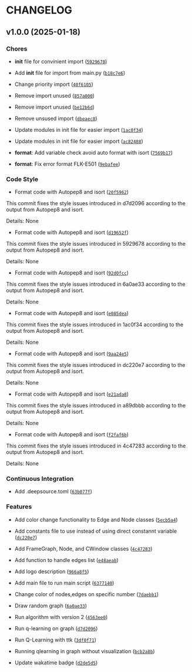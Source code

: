 # CHANGELOG


## v1.0.0 (2025-01-18)

### Chores

- __init__ file for convinient import
  ([`5929678`](https://github.com/NTGNguyen/Q-Learning_Graph-Visualization/commit/59296781f723f25e1a78d6e375877cc2370c857c))

- Add __init__ file for import from main.py
  ([`b18c7e6`](https://github.com/NTGNguyen/Q-Learning_Graph-Visualization/commit/b18c7e6644718e6e08cf5fed972f27219ca76058))

- Change priority import
  ([`40f6105`](https://github.com/NTGNguyen/Q-Learning_Graph-Visualization/commit/40f6105ddd0b4b6eade25771846d8be8d5f86b94))

- Remove import unused
  ([`857a000`](https://github.com/NTGNguyen/Q-Learning_Graph-Visualization/commit/857a00011974af424c920f675b5a4f643793c6f3))

- Remove import unused
  ([`be12b6d`](https://github.com/NTGNguyen/Q-Learning_Graph-Visualization/commit/be12b6d757befbe32689de203dcf04f5b0c05b35))

- Remove unsused import
  ([`dbeaec8`](https://github.com/NTGNguyen/Q-Learning_Graph-Visualization/commit/dbeaec8db15baa30e78644378e1eb0b25dda88bd))

- Update modules in init file for easier import
  ([`1ac0f34`](https://github.com/NTGNguyen/Q-Learning_Graph-Visualization/commit/1ac0f34cf6ad4a822663da3599150c50ddd7f3a3))

- Update modules in init file for easier import
  ([`ac82488`](https://github.com/NTGNguyen/Q-Learning_Graph-Visualization/commit/ac82488c40e728572985076befba6bdb821ac525))

- **format**: Add variable check avoid auto format with isort
  ([`7569b17`](https://github.com/NTGNguyen/Q-Learning_Graph-Visualization/commit/7569b1770844aa44422b968664ab0608fa14e55a))

- **format**: Fix error format FLK-E501
  ([`9ebafee`](https://github.com/NTGNguyen/Q-Learning_Graph-Visualization/commit/9ebafeecdf6a6f674b2e813a54d3bfe0a4bfcb88))

### Code Style

- Format code with Autopep8 and isort
  ([`20f5962`](https://github.com/NTGNguyen/Q-Learning_Graph-Visualization/commit/20f59622d46762ef99f062111d1c23df23285542))

This commit fixes the style issues introduced in d7d2096 according to the output from Autopep8 and
  isort.

Details: None

- Format code with Autopep8 and isort
  ([`d19652f`](https://github.com/NTGNguyen/Q-Learning_Graph-Visualization/commit/d19652f3e890bf3fbd77dc6e828c671c17d32804))

This commit fixes the style issues introduced in 5929678 according to the output from Autopep8 and
  isort.

Details: None

- Format code with Autopep8 and isort
  ([`92d0fcc`](https://github.com/NTGNguyen/Q-Learning_Graph-Visualization/commit/92d0fcc7bf70e6f8791d6b75bcb6980d4f257bfa))

This commit fixes the style issues introduced in 6a0ae33 according to the output from Autopep8 and
  isort.

Details: None

- Format code with Autopep8 and isort
  ([`e085dea`](https://github.com/NTGNguyen/Q-Learning_Graph-Visualization/commit/e085dea2dc730f2df321c28f602cdc6a78c51913))

This commit fixes the style issues introduced in 1ac0f34 according to the output from Autopep8 and
  isort.

Details: None

- Format code with Autopep8 and isort
  ([`9aa24e5`](https://github.com/NTGNguyen/Q-Learning_Graph-Visualization/commit/9aa24e5abbc9421039ee908d236d9cad74a5a0f0))

This commit fixes the style issues introduced in dc220e7 according to the output from Autopep8 and
  isort.

Details: None

- Format code with Autopep8 and isort
  ([`e21ada8`](https://github.com/NTGNguyen/Q-Learning_Graph-Visualization/commit/e21ada80a8922a56b5e6f78e401bf868fe7bfe8c))

This commit fixes the style issues introduced in a89dbbb according to the output from Autopep8 and
  isort.

Details: None

- Format code with Autopep8 and isort
  ([`f2faf6b`](https://github.com/NTGNguyen/Q-Learning_Graph-Visualization/commit/f2faf6b874ba245bbe7600cdd526929e94fcc4cc))

This commit fixes the style issues introduced in 4c47283 according to the output from Autopep8 and
  isort.

Details: None

### Continuous Integration

- Add .deepsource.toml
  ([`63b077f`](https://github.com/NTGNguyen/Q-Learning_Graph-Visualization/commit/63b077fd920b2e5ef5f8aab75e5302d6aa2c72c7))

### Features

- Add color change functionality to Edge and Node classes
  ([`5ecb5a4`](https://github.com/NTGNguyen/Q-Learning_Graph-Visualization/commit/5ecb5a40e73c65d1a3c86da305aec944a9806006))

- Add constants file to use instead of using direct constannt variable
  ([`dc220e7`](https://github.com/NTGNguyen/Q-Learning_Graph-Visualization/commit/dc220e76949d251ce33740f356542228b72471fb))

- Add FrameGraph, Node, and CWindow classes
  ([`4c47283`](https://github.com/NTGNguyen/Q-Learning_Graph-Visualization/commit/4c47283abcc1e6c0718a93312da070d69ffbe860))

- Add function to handle edges list
  ([`e48aeab`](https://github.com/NTGNguyen/Q-Learning_Graph-Visualization/commit/e48aeab88a29c32cbb2baf7d501c1bc4088764bd))

- Add logo description
  ([`966a8f5`](https://github.com/NTGNguyen/Q-Learning_Graph-Visualization/commit/966a8f5f14c1f8d4dc1ae30b26922278e85dcda1))

- Add main file to run main script
  ([`6377140`](https://github.com/NTGNguyen/Q-Learning_Graph-Visualization/commit/6377140516b02fb42644217c1ce09fca436cc902))

- Change color of nodes,edges on specific number
  ([`7daebb1`](https://github.com/NTGNguyen/Q-Learning_Graph-Visualization/commit/7daebb157fbe09c500b73324da3a250ba14b7b08))

- Draw random graph
  ([`6a0ae33`](https://github.com/NTGNguyen/Q-Learning_Graph-Visualization/commit/6a0ae33a8bf89b80ca20979b98097ad28f113f72))

- Run algorithm with version 2
  ([`4563ee0`](https://github.com/NTGNguyen/Q-Learning_Graph-Visualization/commit/4563ee02be49b9ae48d184b405e82eb05ff27892))

- Run q-learning on graph
  ([`d7d2096`](https://github.com/NTGNguyen/Q-Learning_Graph-Visualization/commit/d7d2096e13b41442f822f33c8a735b63e6bbbe18))

- Run Q-Learning with ttk
  ([`3df0f71`](https://github.com/NTGNguyen/Q-Learning_Graph-Visualization/commit/3df0f713cff563224767d81c0cf87cd9ba077dc7))

- Running qlearning in graph without visualization
  ([`bcb2a8b`](https://github.com/NTGNguyen/Q-Learning_Graph-Visualization/commit/bcb2a8b8dce75a3fcf7537012a474c72524854ab))

- Update wakatime badge
  ([`d2de5d5`](https://github.com/NTGNguyen/Q-Learning_Graph-Visualization/commit/d2de5d525ba602be4135b29695b5fb3963873c47))

